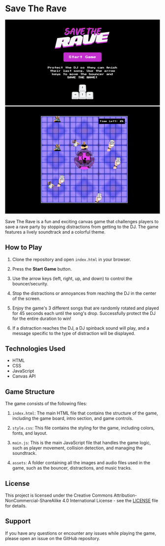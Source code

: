 # Save The Rave

![Game Screenshot](./assets/images/save-the-rave.png)
![Game Screenshot](./assets/images/gameplay.png)

Save The Rave is a fun and exciting canvas game that challenges players to save a rave party by stopping distractions from getting to the DJ. The game features a lively soundtrack and a colorful theme.

## How to Play

1. Clone the repository and open `index.html` in your browser.

2. Press the **Start Game** button.

3. Use the arrow keys (left, right, up, and down) to control the bouncer/security.

4. Stop the distractions or annoyances from reaching the DJ in the center of the screen.

5. Enjoy the game's 3 different songs that are randomly rotated and played for 45 seconds each until the song's drop. Successfully protect the DJ for the entire duration to win!

6. If a distraction reaches the DJ, a DJ spinback sound will play, and a message specific to the type of distraction will be displayed.

## Technologies Used

- HTML
- CSS
- JavaScript
- Canvas API

## Game Structure

The game consists of the following files:

1. `index.html`: The main HTML file that contains the structure of the game, including the game board, intro section, and game controls.

2. `style.css`: This file contains the styling for the game, including colors, fonts, and layout.

3. `main.js`: This is the main JavaScript file that handles the game logic, such as player movement, collision detection, and managing the soundtrack.

4. `assets`: A folder containing all the images and audio files used in the game, such as the bouncer, distractions, and music tracks.

## License

This project is licensed under the Creative Commons Attribution-NonCommercial-ShareAlike 4.0 International License - see the [LICENSE](LICENSE) file for details.


## Support

If you have any questions or encounter any issues while playing the game, please open an issue on the GitHub repository.